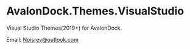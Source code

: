 # AvalonDock.Themes.VisualStudio

Visual Studio Themes(2019+) for AvalonDock.

Email: Noisrev@outlook.com